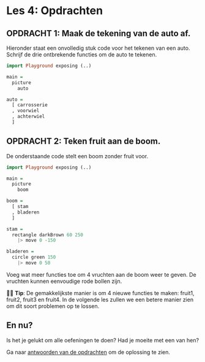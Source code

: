 # Les 4: Opdrachten

## OPDRACHT 1: Maak de tekening van de auto af.

Hieronder staat een onvolledig stuk code voor het tekenen van een auto.  
Schrijf de drie ontbrekende functies
om de auto te tekenen.

```haskell
import Playground exposing (..)

main =
  picture
    auto

auto =
  [ carrosserie
  , voorwiel
  , achterwiel
  ]
```

## OPDRACHT 2: Teken fruit aan de boom.

De onderstaande code stelt een boom zonder fruit voor.

```haskell
import Playground exposing (..)

main =
  picture
    boom

boom =
  [ stam
  , bladeren
  ]

stam =
  rectangle darkBrown 60 250
    |> move 0 -150

bladeren =
  circle green 150
    |> move 0 50
```

Voeg wat meer functies toe om 4 vruchten aan de boom weer te geven. De vruchten kunnen eenvoudige rode bollen zijn. 

👩‍🏫 __Tip__: De gemakkelijkste manier is om 4 nieuwe
functies te maken: fruit1, fruit2, fruit3 en fruit4. In de volgende les zullen we een betere manier zien
om dit soort problemen op te lossen. 

## En nu?

Is het je gelukt om alle oefeningen te doen? Had je moeite met een van hen?

Ga naar [antwoorden van de opdrachten](/les_4_antwoorden.html)
om de oplossing te zien.
